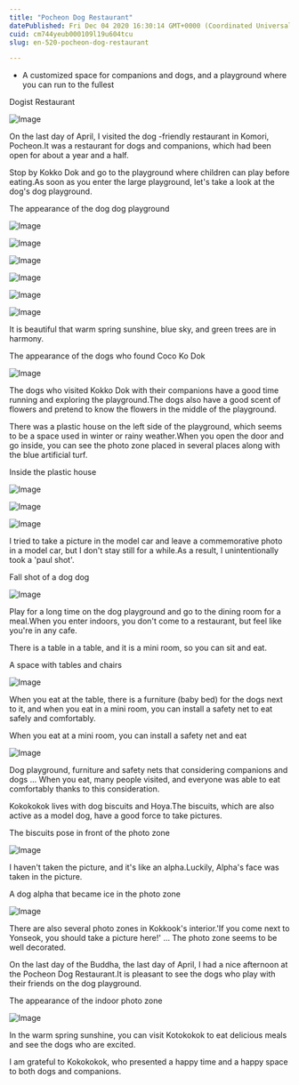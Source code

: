 ```yaml
---
title: "Pocheon Dog Restaurant"
datePublished: Fri Dec 04 2020 16:30:14 GMT+0000 (Coordinated Universal Time)
cuid: cm744yeub000109l19u604tcu
slug: en-520-pocheon-dog-restaurant

---
```



- A customized space for companions and dogs, and a playground where you can run to the fullest

Dogist Restaurant

![Image](https://cdn.hashnode.com/res/hashnode/image/upload/v1739499239473/18740866-bcd5-44e4-b446-3e45f42ee1df.jpeg)

On the last day of April, I visited the dog -friendly restaurant in Komori, Pocheon.It was a restaurant for dogs and companions, which had been open for about a year and a half.

Stop by Kokko Dok and go to the playground where children can play before eating.As soon as you enter the large playground, let's take a look at the dog's dog playground.

The appearance of the dog dog playground

![Image](https://cdn.hashnode.com/res/hashnode/image/upload/v1739499241882/63756034-503c-4da0-bb60-ff8d1f5f72ee.jpeg)

![Image](https://cdn.hashnode.com/res/hashnode/image/upload/v1739499243504/5f259571-a520-46bc-881d-643d9d146121.jpeg)

![Image](https://cdn.hashnode.com/res/hashnode/image/upload/v1739499246274/5595577c-b06b-487a-bcbf-00497020e1e4.jpeg)

![Image](https://cdn.hashnode.com/res/hashnode/image/upload/v1739499248315/33c82279-73fd-4fdd-9106-e76ec69f5c8c.jpeg)

![Image](https://cdn.hashnode.com/res/hashnode/image/upload/v1739499250779/2f157eab-8e6f-4c66-8fe9-61b5a7e5aba1.jpeg)

![Image](https://cdn.hashnode.com/res/hashnode/image/upload/v1739499252567/55dfaaa0-2e06-48a5-a733-d3fcc68a4bf2.jpeg)

It is beautiful that warm spring sunshine, blue sky, and green trees are in harmony.

The appearance of the dogs who found Coco Ko Dok

![Image](https://cdn.hashnode.com/res/hashnode/image/upload/v1739499254788/c6d21206-181b-45dd-b7c3-1d04ba79ea5b.jpeg)

The dogs who visited Kokko Dok with their companions have a good time running and exploring the playground.The dogs also have a good scent of flowers and pretend to know the flowers in the middle of the playground.

There was a plastic house on the left side of the playground, which seems to be a space used in winter or rainy weather.When you open the door and go inside, you can see the photo zone placed in several places along with the blue artificial turf.

Inside the plastic house

![Image](https://cdn.hashnode.com/res/hashnode/image/upload/v1739499257027/9e10e9c6-2e52-4e3c-bae8-0133e57fe4fb.jpeg)

![Image](https://cdn.hashnode.com/res/hashnode/image/upload/v1739499259751/38492024-fd6b-4dc9-8834-599bd5462c84.jpeg)

![Image](https://cdn.hashnode.com/res/hashnode/image/upload/v1739499262135/e9b20408-6877-4692-adf8-5ccdd326f01f.jpeg)

I tried to take a picture in the model car and leave a commemorative photo in a model car, but I don't stay still for a while.As a result, I unintentionally took a 'paul shot'.

Fall shot of a dog dog

![Image](https://cdn.hashnode.com/res/hashnode/image/upload/v1739499263861/690c34c9-6714-4f2d-adf1-596ae9555a35.jpeg)

Play for a long time on the dog playground and go to the dining room for a meal.When you enter indoors, you don't come to a restaurant, but feel like you're in any cafe.

There is a table in a table, and it is a mini room, so you can sit and eat.

A space with tables and chairs

![Image](https://cdn.hashnode.com/res/hashnode/image/upload/v1739499265420/e0308cee-9435-45ff-aef1-37070c9c2854.jpeg)

When you eat at the table, there is a furniture (baby bed) for the dogs next to it, and when you eat in a mini room, you can install a safety net to eat safely and comfortably.

When you eat at a mini room, you can install a safety net and eat

![Image](https://cdn.hashnode.com/res/hashnode/image/upload/v1739499267094/2d3552d6-6f23-4448-856f-604ed25d132d.jpeg)

Dog playground, furniture and safety nets that considering companions and dogs ... When you eat, many people visited, and everyone was able to eat comfortably thanks to this consideration.

Kokokokok lives with dog biscuits and Hoya.The biscuits, which are also active as a model dog, have a good force to take pictures.

The biscuits pose in front of the photo zone

![Image](https://cdn.hashnode.com/res/hashnode/image/upload/v1739499268836/ec3d3ff8-67d8-4c26-8bd4-8d8e600e2392.jpeg)

I haven't taken the picture, and it's like an alpha.Luckily, Alpha's face was taken in the picture.

A dog alpha that became ice in the photo zone

![Image](https://cdn.hashnode.com/res/hashnode/image/upload/v1739499270711/6fa79136-4165-40df-b017-929f062fd391.jpeg)

There are also several photo zones in Kokkook's interior.'If you come next to Yonseok, you should take a picture here!' ... The photo zone seems to be well decorated.

On the last day of the Buddha, the last day of April, I had a nice afternoon at the Pocheon Dog Restaurant.It is pleasant to see the dogs who play with their friends on the dog playground.

The appearance of the indoor photo zone

![Image](https://cdn.hashnode.com/res/hashnode/image/upload/v1739499273152/60d9ac59-6711-41d3-8dd3-5b6d4a52d990.jpeg)

In the warm spring sunshine, you can visit Kotokokok to eat delicious meals and see the dogs who are excited.

I am grateful to Kokokokok, who presented a happy time and a happy space to both dogs and companions.